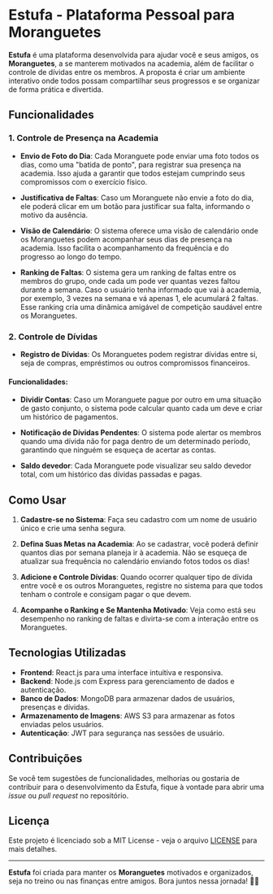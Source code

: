 # Estufa - Plataforma Pessoal para Moranguetes

**Estufa** é uma plataforma desenvolvida para ajudar você e seus amigos, os **Moranguetes**, a se manterem motivados na academia, além de facilitar o controle de dívidas entre os membros. A proposta é criar um ambiente interativo onde todos possam compartilhar seus progressos e se organizar de forma prática e divertida.

## Funcionalidades

### 1. **Controle de Presença na Academia**

- **Envio de Foto do Dia**: Cada Moranguete pode enviar uma foto todos os dias, como uma "batida de ponto", para registrar sua presença na academia. Isso ajuda a garantir que todos estejam cumprindo seus compromissos com o exercício físico.
  
- **Justificativa de Faltas**: Caso um Moranguete não envie a foto do dia, ele poderá clicar em um botão para justificar sua falta, informando o motivo da ausência.

- **Visão de Calendário**: O sistema oferece uma visão de calendário onde os Moranguetes podem acompanhar seus dias de presença na academia. Isso facilita o acompanhamento da frequência e do progresso ao longo do tempo.

- **Ranking de Faltas**: O sistema gera um ranking de faltas entre os membros do grupo, onde cada um pode ver quantas vezes faltou durante a semana. Caso o usuário tenha informado que vai à academia, por exemplo, 3 vezes na semana e vá apenas 1, ele acumulará 2 faltas. Esse ranking cria uma dinâmica amigável de competição saudável entre os Moranguetes.

### 2. **Controle de Dívidas**

- **Registro de Dívidas**: Os Moranguetes podem registrar dívidas entre si, seja de compras, empréstimos ou outros compromissos financeiros. 

#### Funcionalidades:

- **Dividir Contas**: Caso um Moranguete pague por outro em uma situação de gasto conjunto, o sistema pode calcular quanto cada um deve e criar um histórico de pagamentos.

- **Notificação de Dívidas Pendentes**: O sistema pode alertar os membros quando uma dívida não for paga dentro de um determinado período, garantindo que ninguém se esqueça de acertar as contas.

- **Saldo devedor**: Cada Moranguete pode visualizar seu saldo devedor total, com um histórico das dívidas passadas e pagas.

## Como Usar

1. **Cadastre-se no Sistema**: Faça seu cadastro com um nome de usuário único e crie uma senha segura.
  
2. **Defina Suas Metas na Academia**: Ao se cadastrar, você poderá definir quantos dias por semana planeja ir à academia. Não se esqueça de atualizar sua frequência no calendário enviando fotos todos os dias!

3. **Adicione e Controle Dívidas**: Quando ocorrer qualquer tipo de dívida entre você e os outros Moranguetes, registre no sistema para que todos tenham o controle e consigam pagar o que devem.

4. **Acompanhe o Ranking e Se Mantenha Motivado**: Veja como está seu desempenho no ranking de faltas e divirta-se com a interação entre os Moranguetes. 

## Tecnologias Utilizadas

- **Frontend**: React.js para uma interface intuitiva e responsiva.
- **Backend**: Node.js com Express para gerenciamento de dados e autenticação.
- **Banco de Dados**: MongoDB para armazenar dados de usuários, presenças e dívidas.
- **Armazenamento de Imagens**: AWS S3 para armazenar as fotos enviadas pelos usuários.
- **Autenticação**: JWT para segurança nas sessões de usuário.

## Contribuições

Se você tem sugestões de funcionalidades, melhorias ou gostaria de contribuir para o desenvolvimento da Estufa, fique à vontade para abrir uma *issue* ou *pull request* no repositório.

## Licença

Este projeto é licenciado sob a MIT License - veja o arquivo [LICENSE](LICENSE) para mais detalhes.

---

**Estufa** foi criada para manter os **Moranguetes** motivados e organizados, seja no treino ou nas finanças entre amigos. Bora juntos nessa jornada! 💪🍓
